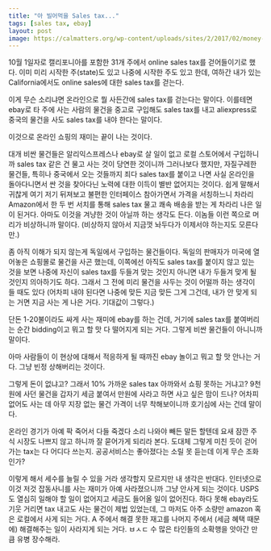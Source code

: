 ```yaml
---
title: "아 빌어먹을 Sales tax..."
tags: [sales tax, ebay]
layout: post
image: https://calmatters.org/wp-content/uploads/sites/2/2017/02/money-e1526347227510.jpg?fit=600%2C337
---
```


10월 1일자로 캘리포니아를 포함한 31개 주에서 online sales tax를 걷어들이기로 했다. 이미 미리 시작한 주(state)도 있고 나중에 시작한 주도 있고 한데, 여하간 내가 있는 California에서도 online sales에 대한 sales tax를 걷는다.

이게 무슨 소리냐면 온라인으로 뭘 사든간에 sales tax를 걷는다는 말이다. 이를테면 ebay로 타 주에 사는 사람의 물건을 중고로 구입해도 sales tax를 내고 aliexpress로 중국의 물건을 사도 sales tax를 내야 한다는 말이다.

이것으로 온라인 쇼핑의 재미는 끝이 나는 것이다. 

대개 비싼 물건들은 알리익스프레스나 ebay로 살 일이 없고 로컬 스토어에서 구입하니까 sales tax 같은 건 물고 사는 것이 당연한 것이니까 그러나보다 했지만, 자질구레한 물건들, 특히나 중국에서 오는 것들까지 죄다 sales tax를 붙이고 나면 사실 온라인을 돌아다니면서 싼 것을 찾아다닌 노력에 대한 이득이 별반 없어지는 것이다. 쉽게 말해서 귀찮게 여기 저기 뒤져보고 불편한 인터페이스 참아가면서 가격을 서칭하느니 차라리 Amazon에서 한 두 번 서치를 통해 sales tax 물고 쾌속 배송을 받는 게 차라리 나은 일이 된거다. 아마도 이것을 겨냥한 것이 아닐까 하는 생각도 든다. 이놈들 이런 쪽으로 머리가 비상하니까 말이다. (비상하지 않아서 지금껏 놔두다가 이제서야 하는지도 모른다만.)

좀 아직 이해가 되지 않는게 독일에서 구입하는 물건들이다. 독일의 판매자가 미국에 열어놓은 쇼핑몰로 물건을 사곤 했는데, 이쪽에선 아직도 sales tax를 붙이지 않고 있는 것을 보면 나중에 자신이 sales tax를 두들겨 맞는 것인지 아니면 내가 두들겨 맞게 될 것인지 의아하기도 하다. 그래서 그 전에 미리 물건을 사두는 것이 어떨까 하는 생각이 들 때도 있다 (어차피 내야 된다면 나중에 맞든 지금 맞든 그게 그건데, 내가 안 맞게 되는 거면 지금 사는 게 나은 거다. 기대값이 그렇다.)

단돈 1-20불이라도 싸게 사는 재미에 ebay를 하는 건데, 거기에 sales tax를 붙여버리는 순간 bidding이고 뭐고 할 맛 다 떨어지게 되는 거다. 그렇게 비싼 물건들이 아니니까 말이다.

아마 사람들이 이 현상에 대해서 적응하게 될 때까진 ebay 놀이고 뭐고 할 맛 안나는 거다. 그냥 빈정 상해버리는 것이다. 

그렇게 돈이 없냐고? 그래서 10% 가까운 sales tax 아까와서 쇼핑 못하는 거냐고? 9천원에 사던 물건을 갑자기 세금 붙여서 만원에 사라고 하면 사고 싶은 맘이 드나? 어차피 없어도 사는 데 아무 지장 없는 물건 가격이 너무 착해보이니까 호기심에 사는 건데 말이다. 

온라인 경기가 아예 팍 죽어서 다들 죽겠다 소리 나와야 빼든 말든 할텐데 요새 잠깐 주식 시장도 나쁘지 않고 하니까 잘 묻어가게 되리라 본다. 도대체 그렇게 미친 듯이 걷어가는 tax는 다 어디다 쓰는지. 공공서비스는 좋아졌다는 소릴 못 듣는데 이게 무슨 조화인가?

이렇게 해서 세수를 늘릴 수 있을 거라 생각할지 모르지만 내 생각은 반대다. 인터넷으로 이것 저것 잡동사니를 사는 재미가 아예 사라졌으니까 그냥 안사게 되는 것이다. USPS도 열심히 일해야 할 일이 없어지고 세금도 들어올 일이 없어진다. 하다 못해 ebay라도 기웃 거리면 tax 내고도 사는 물건이 제법 있었는데, 그 마저도 아주 소량만 amazon 혹은 로컬에서 사게 되는 거다. A 주에서 해결 못한 재고를 나머지 주에서 (세금 혜택 때문에) 해결해주는 일이 사라지게 되는 거다. ㅂㅅㄷ 수 많은 타인들의 소확행을 앗아간 만큼 유병 장수해라. 